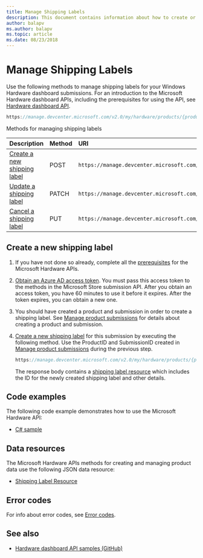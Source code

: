 ```yaml
---
title: Manage Shipping Labels
description: This document contains information about how to create or update shipping labels for driver submission in the Hardware dashboard
author: balapv
ms.author: balapv
ms.topic: article
ms.date: 08/23/2018
---
```

# Manage Shipping Labels

Use the following methods to manage shipping labels for your Windows Hardware dashboard submissions. For an introduction to the Microsoft Hardware dashboard APIs, including the prerequisites for using the API, see [Hardware dashboard API](dashboard-api.md).

```cpp
https://manage.devcenter.microsoft.com/v2.0/my/hardware/products/{productid}/submissions/{submissionid}/shippingLabels
```

Methods for managing shipping labels

|Description|Method |URI|
|:--|:--|:--|
|[Create a new shipping label](create-a-new-shipping-label.md)|POST|`https://manage.devcenter.microsoft.com/v2.0/my/hardware/products/{productid}/submissions/{submissionid}/shippingLabels`|
|[Update a shipping label](update-a-shipping-label.md)|PATCH|`https://manage.devcenter.microsoft.com/v2.0/my/hardware/products/{productid}/submissions/{submissionid}/shippingLabels/{shippingLabelId}`|
|[Cancel a shipping label](cancel-a-shipping-label.md)|PUT|`https://manage.devcenter.microsoft.com/v2.0/my/hardware/products/{productid}/submissions/{submissionid}/shippingLabels/{shippingLabelId/cancel}`|

## Create a new shipping label

1. If you have not done so already, complete all the [prerequisites](dashboard-api.md) for the Microsoft Hardware APIs.

2. [Obtain an Azure AD access token](dashboard-api.md#obtain-an-azure-ad-access-token). You must pass this access token to the methods in the Microsoft Store submission API. After you obtain an access token, you have 60 minutes to use it before it expires. After the token expires, you can obtain a new one.

3. You should have created a product and submission in order to create a shipping label. See [Manage product submissions](manage-product-submissions.md) for details about creating a product and submission.

4. [Create a new shipping label](create-a-new-shipping-label.md) for this submission by executing the following method.  Use the ProductID and SubmissionID created in [Manage product submissions](manage-product-submissions.md) during the previous step.

    ```cpp
    https://manage.devcenter.microsoft.com/v2.0/my/hardware/products/{productid}/submissions/{submissionid}/shippingLabels
    ```
    The response body contains a [shipping label resource](get-shipping-labels.md#shippinglabel-resource) which includes the ID for the newly created shipping label and other details.

## Code examples

The following code example demonstrates how to use the Microsoft Hardware API:

* [C# sample](https://download.microsoft.com/download/C/F/4/CF404E53-87A0-4204-BA13-A64B09A237C1/HardwareApiCSharpSample.zip)

## Data resources

The Microsoft Hardware APIs methods for creating and managing product data use the following JSON data resource:

* [Shipping Label Resource](get-shipping-labels.md#shippinglabel-resource)

## Error codes

For info about error codes, see [Error codes](get-product-data.md#error-codes).

## See also

- [Hardware dashboard API samples (GitHub)](https://aka.ms/hpc_async_api_samples)
